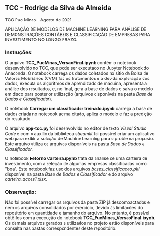 ## TCC - Rodrigo da Silva de Almeida
TCC Puc Minas - Agosto de 2021

APLICAÇÃO DE MODELOS DE MACHINE LEARNING PARA ANÁLISE DE DEMONSTRAÇÕES CONTÁBEIS E CLASSIFICAÇÃO DE EMPRESAS PARA INVESTIMENTO NO LONGO PRAZO.

### Instruções:

O arquivo **TCC_PucMinas_VersaoFinal.ipynb** contém o notebook desenvolvido no TCC, que pode ser executado no Jupyter Notebook do Anaconda. O notebook carrega os dados coletados no sítio da Bolsa de Valores Mobiliários (CVM) faz os tratamentos e a devida exploração dos dados, executa os algoritmos de aprendizado de máquina, apresenta a análise dos resultados, e, no final, gera a base de dados e salva o modelo em disco para posterior utilização (arquivos disponíveis na pasta *Base de Dados e Classificador*).

O notebook **Carregar um classificador treinado.ipynb** carrega a base de dados criada no notebook acima citado, aplica o modelo e faz a predição do resultado.

O arquivo **app-tcc.py** foi desenvolvido no editor de texto *Visual Studio Code* e com o auxílio da biblioteca *streamlit* foi possível criar um aplicativo web para exibir a solução de Machine Learning para o problema proposto. Este arquivo utiliza os arquivos disponíveis na pasta *Base de Dados e Classificador*.

O notebook **Retorno Carteira.ipynb** trata da análise de uma carteira de investimento, com a seleção de algumas empresas classificadas como "boa". Este notebook faz uso dos arquivos *bases_classificacao.pkl* disponível na pasta *Base de Dados e Classificador* e do arquivo *carteira_acoes1.xlsx*.

### Observação:
Não foi possível carregar os arquivos da pasta ZIP já descompactados e nem os arquivos consolidados por exercício, devido às limitações do repositório em quantidade e tamanho do arquivo.
No entanto, é possível obtê-los com a execução do notebook **TCC_PucMinas_VersaoFinal.ipynb**.
Os demais arquivos gerados e utilizados no projeto estão disponíveis para consulta nas pastas correspondentes deste repositório.
